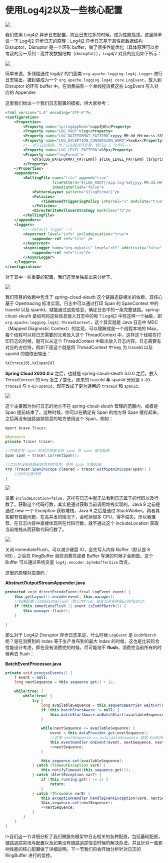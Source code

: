 # 使用Log4j2以及一些核心配置

![](https://cdn.jsdelivr.net/gh/EverettSy/ImageBed@master/uPic/rHQfmr.png)

我们使用 Log4j2 异步日志配置，防止日志过多的时候，成为性能瓶颈。这里简单说一下 Log4j2 异步日志的原理：Log4j2 异步日志基于高性能数据结构 Disruptor，Disruptor 是一个环形 buffer，做了很多性能优化（具体原理可以参考我的另一系列：高并发数据结构（disruptor）），Log4j2 对此的应用如下所示：

![](https://cdn.jsdelivr.net/gh/EverettSy/ImageBed@master/uPic/ROE5YW.png)

简单来说，多线程通过 log4j2 的门面类 `org.apache.logging.log4j.Logger` 进行日志输出，被封装成为一个 `org.apache.logging.log4j.core.LogEvent`，放入到 Disruptor 的环形 buffer 中。在消费端有一个单线程消费这些 LogEvent 写入对应的 Appender.

这里我们给出一个我们日志配置的模板，供大家参考：

```xml
<?xml version="1.0" encoding="UTF-8"?>
<configuration>
    <Properties>
        <Property name="springAppName">app名称</Property>
        <Property name="LOG_ROOT">log</Property>
        <Property name="LOG_DATEFORMAT_PATTERN">yyyy-MM-dd HH:mm:ss.SSS</Property>
        <Property name="LOG_EXCEPTION_CONVERSION_WORD">%xwEx</Property>
        <!--对于日志级别，为了日志能对齐好看，我们占 5 个字符-->
        <Property name="LOG_LEVEL_PATTERN">%5p</Property>
        <Property name="logFormat">
            %d{${LOG_DATEFORMAT_PATTERN}} ${LOG_LEVEL_PATTERN} [${springAppName},%X{traceId},%X{spanId}] [${sys:PID}] [%t][%C:%L]: %m%n${sys:LOG_EXCEPTION_CONVERSION_WORD}
        </Property>
    </Properties>
    <appenders>
        <RollingFile name="file" append="true"
                     filePattern="${LOG_ROOT}/app.log-%d{yyyy.MM.dd.HH}"
                     immediateFlush="false">
            <PatternLayout pattern="${logFormat}"/>
            <Policies>
                <TimeBasedTriggeringPolicy interval="1" modulate="true"/>
            </Policies>
            <DirectWriteRolloverStrategy maxFiles="72"/>
        </RollingFile>
    </appenders>
    <loggers>
        <!--default logger -->
        <Asyncroot level="info" includeLocation="true">
            <appender-ref ref="file" />
        </Asyncroot>
        <AsyncLogger name="org.mybatis" level="off" additivity="false" includeLocation="false">
            <appender-ref ref="file"/>
        </AsyncLogger>
    </loggers>
</configuration>
```

对于其中一些重要的配置，我们这里单独拿出来分析下。

![](https://cdn.jsdelivr.net/gh/EverettSy/ImageBed@master/uPic/bSvzRa.png)

我们项目的依赖中包含了 spring-cloud-sleuth 这个链路追踪相关的依赖，其核心基于 Opentracing 标准实现。日志中可以通过打印 Span 的 SpanContext 中的 traceId 以及 spanId，就能通过这些信息，确定日志中的一条完整链路。spring-cloud-sleuth 是如何将这些信息放入日志中的呢？Log4j2 中有这样一个抽象，即 `org.apache.logging.log4j.ThreadContext`，这个其实就是 Java 日志中 MDC（Mapped Diagnostic Context）的实现，可以理解成是一个线程本地的 Map，每个线程可以将日志需要的元素放入这个 ThreadContext 中，这样这个线程在打印日志的时候，就可以从这个 ThreadContext 中取出放入日志内容。日志需要有对应的占位符，例如下面这个就是将 ThreadContext 中 key 为 traceId 以及 spanId 的值取出输出：

```xml
%X{traceId},%X{spanId}
```

**Spring Cloud 2020.0.x** 之后，也就是 spring-cloud-sleuth 3.0.0 之后，放入 `ThreadContext` 的 key 发生了变化，原来的 traceId 与 spanId 分别是 `X-B3-traceId` 与 `X-B3-spanId`，现在改成了更为通用的 `traceId` 和 `spanId`。

![](https://cdn.jsdelivr.net/gh/EverettSy/ImageBed@master/uPic/yEaZCy.png)

这个主要因为你打日志的地方不在 spring-cloud-sleuth 管理的范围内，或者是 Span 提前结束了。这种时候，你可以在确定有 Span 的地方将 Span 缓存起来，之后再没有链路追踪信息的地方使用这个 Span，例如：

```java
mport brave.Tracer;

@Autowire
private Tracer tracer;

//在确定有 span 的地方获取当前 span 将 span 缓存起来
Span span = tracer.currentSpan();

//之后在没有链路追踪信息的地方，使用 span 包裹起来
try (Tracer.SpanInScope cleared = tracer.withSpanInScope(span)) {
    //你的业务代码
}
```

![](https://cdn.jsdelivr.net/gh/EverettSy/ImageBed@master/uPic/kSFFCt.png)

设置 `includeLocation=false`，这样在日志中就无法看到日志属于的代码以及行数了。获取这个代码行数，其实是通过获取当前调用堆栈实现的。Java 9 之前是通过 new 一个 Exception 获取堆栈，Java 9 之后是通过 StackWalker。两者其实都有性能问题，在高并发的情况下，会吃掉很多 CPU，得不偿失。所以我推荐，在日志内容中直接体现所在代码行数，就不通过这个 includeLocation 获取当前堆栈从而获取代码行数了。

![](https://cdn.jsdelivr.net/gh/EverettSy/ImageBed@master/uPic/e1op36.png)

关闭 immediateFlush，可以减少硬盘 IO，会先写入内存 Buffer（默认是 8 KB），之后在 RingBuffer 目前消费完或者 Buffer 写满的时候才会刷盘。这个 Buffer 可以通过系统变量 `log4j.encoder.byteBufferSize` 改变。

这里的原理对应源码：

**AbstractOutputStreamAppender.java**

```java
protected void directEncodeEvent(final LogEvent event) {
    this.getLayout().encode(event, this.manager);
    //如果配置了immediateFlush（默认为true）或者当前事件是EndOfBatch
    if (this.immediateFlush || event.isEndOfBatch()) {
        this.manager.flush();
    }

}
```

那么对于 Log4j2 Disruptor 异步日志来说，什么时候 `LogEvent` 是 `EndOfBatch` 呢？是在消费到的 index 等于生产发布到的最大 index 的时候，这也是比较符合性能设计考虑，即在没有消费完的时候，尽可能地不 **flush**，消费完当前所有的时候再去 flush：

**BatchEventProcessor.java**

```java
private void processEvents() {
    T event = null;
    long nextSequence = this.sequence.get() + 1L;

    while(true) {
        while(true) {
            try {
                long availableSequence = this.sequenceBarrier.waitFor(nextSequence);
                if (this.batchStartAware != null) {
                    this.batchStartAware.onBatchStart(availableSequence - nextSequence + 1L);
                }

                while(nextSequence <= availableSequence) {
                    event = this.dataProvider.get(nextSequence);
                    //这里 nextSequence == availableSequence 就是 EndOfBatch
                    this.eventHandler.onEvent(event, nextSequence, nextSequence == availableSequence);
                    ++nextSequence;
                }

                this.sequence.set(availableSequence);
            } catch (TimeoutException var6) {
                this.notifyTimeout(this.sequence.get());
            } catch (AlertException var7) {
                if (this.running.get() != 2) {
                    return;
                }
            } catch (Throwable var8) {
                this.exceptionHandler.handleEventException(var8, nextSequence, event);
                this.sequence.set(nextSequence);
                ++nextSequence;
            }
        }
    }
}
```

!>我们这一节详细分析了我们微服务框架中日志相关的各种配置，包括基础配置，链路追踪实现与配置以及如果没有链路追踪信息时候的解决办法，并且针对一些影响性能的核心配置做了详细说明。下一节我们将会开始分析针对日志的 RingBuffer 
 进行的监控。